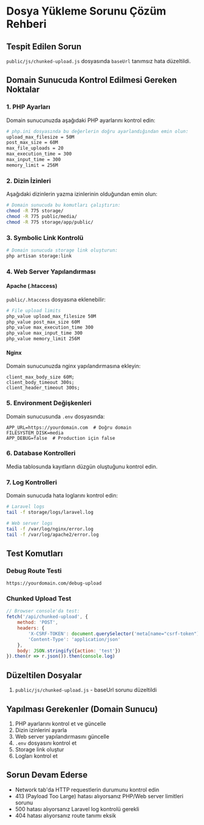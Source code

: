 # Dosya Yükleme Sorunu Çözüm Rehberi

## Tespit Edilen Sorun
`public/js/chunked-upload.js` dosyasında `baseUrl` tanımsız hata düzeltildi.

## Domain Sunucuda Kontrol Edilmesi Gereken Noktalar

### 1. PHP Ayarları
Domain sunucunuzda aşağıdaki PHP ayarlarını kontrol edin:
```bash
# php.ini dosyasında bu değerlerin doğru ayarlandığından emin olun:
upload_max_filesize = 50M
post_max_size = 60M
max_file_uploads = 20
max_execution_time = 300
max_input_time = 300
memory_limit = 256M
```

### 2. Dizin İzinleri
Aşağıdaki dizinlerin yazma izinlerinin olduğundan emin olun:
```bash
# Domain sunucuda bu komutları çalıştırın:
chmod -R 775 storage/
chmod -R 775 public/media/
chmod -R 775 storage/app/public/
```

### 3. Symbolic Link Kontrolü
```bash
# Domain sunucuda storage link oluşturun:
php artisan storage:link
```

### 4. Web Server Yapılandırması

#### Apache (.htaccess)
`public/.htaccess` dosyasına eklenebilir:
```apache
# File upload limits
php_value upload_max_filesize 50M
php_value post_max_size 60M
php_value max_execution_time 300
php_value max_input_time 300
php_value memory_limit 256M
```

#### Nginx
Domain sunucunuzda nginx yapılandırmasına ekleyin:
```nginx
client_max_body_size 60M;
client_body_timeout 300s;
client_header_timeout 300s;
```

### 5. Environment Değişkenleri
Domain sunucusunda `.env` dosyasında:
```env
APP_URL=https://yourdomain.com  # Doğru domain
FILESYSTEM_DISK=media
APP_DEBUG=false  # Production için false
```

### 6. Database Kontrolleri
Media tablosunda kayıtların düzgün oluştuğunu kontrol edin.

### 7. Log Kontrolleri
Domain sunucuda hata loglarını kontrol edin:
```bash
# Laravel logs
tail -f storage/logs/laravel.log

# Web server logs
tail -f /var/log/nginx/error.log
tail -f /var/log/apache2/error.log
```

## Test Komutları

### Debug Route Testi
```
https://yourdomain.com/debug-upload
```

### Chunked Upload Test
```javascript
// Browser console'da test:
fetch('/api/chunked-upload', {
    method: 'POST',
    headers: {
        'X-CSRF-TOKEN': document.querySelector('meta[name="csrf-token"]').getAttribute('content'),
        'Content-Type': 'application/json'
    },
    body: JSON.stringify({action: 'test'})
}).then(r => r.json()).then(console.log)
```

## Düzeltilen Dosyalar
1. `public/js/chunked-upload.js` - baseUrl sorunu düzeltildi

## Yapılması Gerekenler (Domain Sunucu)
1. PHP ayarlarını kontrol et ve güncelle
2. Dizin izinlerini ayarla
3. Web server yapılandırmasını güncelle
4. `.env` dosyasını kontrol et
5. Storage link oluştur
6. Logları kontrol et

## Sorun Devam Ederse
- Network tab'da HTTP requestlerin durumunu kontrol edin
- 413 (Payload Too Large) hatası alıyorsanız PHP/Web server limitleri sorunu
- 500 hatası alıyorsanız Laravel log kontrolü gerekli
- 404 hatası alıyorsanız route tanımı eksik